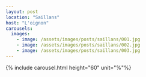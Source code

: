 ```yaml
---
layout: post
location: "Saillans"
host: "L'oignon"
carousels:
  images: 
    - image: /assets/images/posts/saillans/001.jpg
    - image: /assets/images/posts/saillans/002.jpg
    - image: /assets/images/posts/saillans/003.jpg
---
```


{% include carousel.html height="60" unit="%"%}